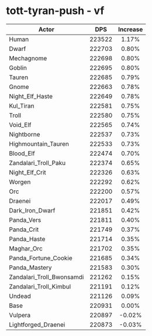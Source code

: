 # tott-tyran-push - vf
| Actor | DPS | Increase |
|---|:---:|:---:|
|Human|223522|1.17%|
|Dwarf|222703|0.80%|
|Mechagnome|222698|0.80%|
|Goblin|222695|0.80%|
|Tauren|222685|0.79%|
|Gnome|222663|0.78%|
|Night_Elf_Haste|222649|0.78%|
|Kul_Tiran|222581|0.75%|
|Troll|222580|0.75%|
|Void_Elf|222565|0.74%|
|Nightborne|222537|0.73%|
|Highmountain_Tauren|222533|0.73%|
|Blood_Elf|222474|0.70%|
|Zandalari_Troll_Paku|222374|0.65%|
|Night_Elf_Crit|222326|0.63%|
|Worgen|222292|0.62%|
|Orc|222200|0.57%|
|Draenei|222017|0.49%|
|Dark_Iron_Dwarf|221851|0.42%|
|Panda_Vers|221811|0.40%|
|Panda_Crit|221749|0.37%|
|Panda_Haste|221714|0.35%|
|Maghar_Orc|221702|0.35%|
|Panda_Fortune_Cookie|221685|0.34%|
|Panda_Mastery|221583|0.30%|
|Zandalari_Troll_Bwonsamdi|221262|0.15%|
|Zandalari_Troll_Kimbul|221191|0.12%|
|Undead|221126|0.09%|
|Base|220931|0.00%|
|Vulpera|220897|-0.02%|
|Lightforged_Draenei|220873|-0.03%|
